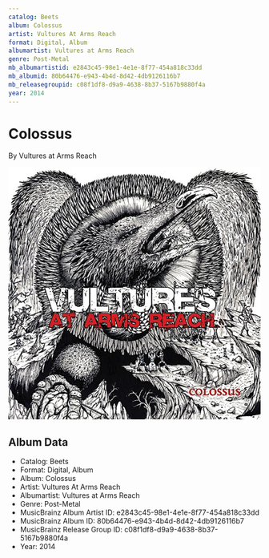 ```yaml
---
catalog: Beets
album: Colossus
artist: Vultures At Arms Reach
format: Digital, Album
albumartist: Vultures at Arms Reach
genre: Post-Metal
mb_albumartistid: e2843c45-98e1-4e1e-8f77-454a818c33dd
mb_albumid: 80b64476-e943-4b4d-8d42-4db9126116b7
mb_releasegroupid: c08f1df8-d9a9-4638-8b37-5167b9880f4a
year: 2014
---
```


# Colossus

By Vultures at Arms Reach

![](../../assets/beetscovers/Vultures_At_Arms_Reach-Colossus.jpg)

## Album Data

- Catalog: Beets
- Format: Digital, Album
- Album: Colossus
- Artist: Vultures At Arms Reach
- Albumartist: Vultures at Arms Reach
- Genre: Post-Metal
- MusicBrainz Album Artist ID: e2843c45-98e1-4e1e-8f77-454a818c33dd
- MusicBrainz Album ID: 80b64476-e943-4b4d-8d42-4db9126116b7
- MusicBrainz Release Group ID: c08f1df8-d9a9-4638-8b37-5167b9880f4a
- Year: 2014

